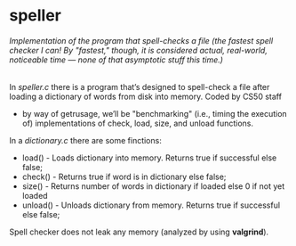 # speller

###### Implementation of the program that spell-checks a file (the fastest spell checker I can! By "fastest," though, it is considered actual, real-world, noticeable time — none of that asymptotic stuff this time.)

In *speller.c* there is a program that’s designed to spell-check a file after loading a dictionary of words from disk into memory. Coded by CS50 staff
-  by way of getrusage, we’ll be "benchmarking" (i.e., timing the execution of) implementations of check, load, size, and unload functions.


In a *dictionary.c* there are some finctions:
* load() - Loads dictionary into memory. Returns true if successful else false;
* check() - Returns true if word is in dictionary else false;
* size() - Returns number of words in dictionary if loaded else 0 if not yet loaded
* unload() - Unloads dictionary from memory.  Returns true if successful else false;

Spell checker does not leak any memory (analyzed by using **valgrind**). 

